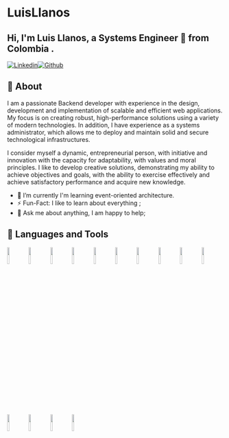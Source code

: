 # LuisLlanos
## Hi, I'm Luis Llanos, a Systems Engineer 🚀 from Colombia .

[![Linkedin](https://img.shields.io/badge/-LinkedIn-blue?style=flat&logo=Linkedin&logoColor=white)](https://www.linkedin.com/in/luis-alfonso-llanos-a64639206/)[![Github](https://img.shields.io/badge/-Github-000?style=flat&logo=Github&logoColor=white)](https://github.com/luisLlanos23)

## 🧐 About

I am a passionate Backend developer with experience in the design, development and implementation of scalable and efficient web applications. My focus is on creating robust, high-performance solutions using a variety of modern technologies. In addition, I have experience as a systems administrator, which allows me to deploy and maintain solid and secure technological infrastructures.

I consider myself a dynamic, entrepreneurial person, with initiative and innovation with the capacity for adaptability, with values ​​and moral principles. I like to develop creative solutions, demonstrating my ability to achieve objectives and goals, with the ability to exercise effectively and achieve satisfactory performance and acquire new knowledge.

- 🌱 I’m currently I'm learning event-oriented architecture.
- ⚡️ Fun-Fact: I like to learn about everything ;
- 💬 Ask me about anything, I am happy to help;

## 📌 Languages and Tools

<code><img width="10%" src="https://www.vectorlogo.zone/logos/nodejs/nodejs-ar21.svg"></code><code><img width="10%" src="https://www.vectorlogo.zone/logos/javascript/javascript-ar21.svg"></code><code><img width="10%" src="https://www.vectorlogo.zone/logos/typescriptlang/typescriptlang-ar21.svg"></code><code><img width="10%" src="https://www.vectorlogo.zone/logos/python/python-ar21.svg"></code><code><img width="10%" src="https://www.vectorlogo.zone/logos/mongodb/mongodb-ar21.svg"></code><code><img width="10%" src="https://www.vectorlogo.zone/logos/postgresql/postgresql-ar21.svg"></code><code><img width="10%" src="https://www.vectorlogo.zone/logos/expressjs/expressjs-ar21.svg"></code><code><img width="10%" src="https://www.vectorlogo.zone/logos/nestjs/nestjs-ar21.svg"></code><code><img width="10%" src="https://www.vectorlogo.zone/logos/amazon_aws/amazon_aws-ar21.svg"></code><code><img width="10%" src="https://www.vectorlogo.zone/logos/git-scm/git-scm-ar21.svg"></code><code><img width="10%" src="https://www.vectorlogo.zone/logos/kubernetes/kubernetes-ar21.svg"></code><code><img width="10%" src="https://www.vectorlogo.zone/logos/docker/docker-ar21.svg"></code><code><img width="10%" src="https://www.vectorlogo.zone/logos/debian/debian-ar21.svg"></code><code><img width="10%" src="https://www.vectorlogo.zone/logos/getpostman/getpostman-ar21.svg"></code>
